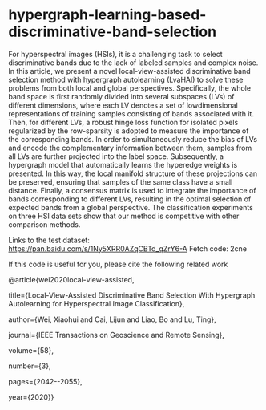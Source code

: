 # hypergraph-learning-based-discriminative-band-selection
For hyperspectral images (HSIs), it is a challenging task to select discriminative bands due to the lack of labeled samples and complex noise. In this article, we present a novel local-view-assisted discriminative band selection method with hypergraph autolearning (LvaHAl) to solve these problems from both local and global perspectives. Specifically, the whole band space is first randomly divided into several subspaces (LVs) of different dimensions, where each LV denotes a set of lowdimensional representations of training samples consisting of bands associated with it. Then, for different LVs, a robust hinge loss function for isolated pixels regularized by the row-sparsity is adopted to measure the importance of the corresponding bands. In order to simultaneously reduce the bias of LVs and encode the complementary information between them, samples from all LVs are further projected into the label space. Subsequently, a hypergraph model that automatically learns the hyperedge weights is presented. In this way, the local manifold structure of these projections can be preserved, ensuring that samples of the same class have a small distance. Finally, a consensus matrix is used to integrate the importance of bands corresponding to different LVs, resulting in the optimal selection of expected bands from a global perspective. The classification experiments on three HSI data sets show that our method is competitive with other comparison methods.


Links to the test dataset: https://pan.baidu.com/s/1Ny5XRR0AZqCBTd_qZrY6-A
Fetch code: 2cne


If this code is useful for you, please cite the following related work


@article{wei2020local-view-assisted,


title={Local-View-Assisted Discriminative Band Selection With Hypergraph Autolearning for Hyperspectral Image Classification},


author={Wei, Xiaohui and Cai, Lijun and Liao, Bo and Lu, Ting},


journal={IEEE Transactions on Geoscience and Remote Sensing},


volume={58},


number={3},


pages={2042--2055},


year={2020}}
